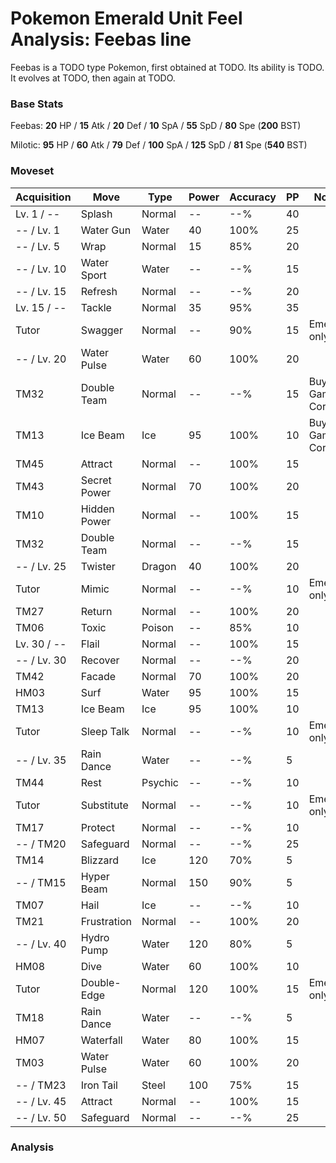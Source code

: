 # Pokemon Emerald Unit Feel Analysis: Feebas line

Feebas is a TODO type Pokemon, first obtained at TODO. Its ability is TODO. It evolves at TODO, then again at TODO.

### Base Stats

Feebas: **20** HP / **15** Atk / **20** Def / **10** SpA / **55** SpD / **80** Spe (**200** BST)

Milotic: **95** HP / **60** Atk / **79** Def / **100** SpA / **125** SpD / **81** Spe (**540** BST)

### Moveset

|Acquisition|Move        |Type   |Power|Accuracy|PP |Notes                    |
|---        |---         |---    |---  |---     |---|---                      |
|Lv. 1 / -- |Splash      |Normal |--   |--%     |40 |                         |
|-- / Lv. 1 |Water Gun   |Water  |40   |100%    |25 |                         |
|-- / Lv. 5 |Wrap        |Normal |15   |85%     |20 |                         |
|-- / Lv. 10|Water Sport |Water  |--   |--%     |15 |                         |
|-- / Lv. 15|Refresh     |Normal |--   |--%     |20 |                         |
|Lv. 15 / --|Tackle      |Normal |35   |95%     |35 |                         |
|Tutor      |Swagger     |Normal |--   |90%     |15 |Emerald only             |
|-- / Lv. 20|Water Pulse |Water  |60   |100%    |20 |                         |
|TM32       |Double Team |Normal |--   |--%     |15 |Buy at Game Corner       |
|TM13       |Ice Beam    |Ice    |95   |100%    |10 |Buy at Game Corner       |
|TM45       |Attract     |Normal |--   |100%    |15 |                         |
|TM43       |Secret Power|Normal |70   |100%    |20 |                         |
|TM10       |Hidden Power|Normal |--   |100%    |15 |                         |
|TM32       |Double Team |Normal |--   |--%     |15 |                         |
|-- / Lv. 25|Twister     |Dragon |40   |100%    |20 |                         |
|Tutor      |Mimic       |Normal |--   |--%     |10 |Emerald only             |
|TM27       |Return      |Normal |--   |100%    |20 |                         |
|TM06       |Toxic       |Poison |--   |85%     |10 |                         |
|Lv. 30 / --|Flail       |Normal |--   |100%    |15 |                         |
|-- / Lv. 30|Recover     |Normal |--   |--%     |20 |                         |
|TM42       |Facade      |Normal |70   |100%    |20 |                         |
|HM03       |Surf        |Water  |95   |100%    |15 |                         |
|TM13       |Ice Beam    |Ice    |95   |100%    |10 |                         |
|Tutor      |Sleep Talk  |Normal |--   |--%     |10 |Emerald only             |
|-- / Lv. 35|Rain Dance  |Water  |--   |--%     |5  |                         |
|TM44       |Rest        |Psychic|--   |--%     |10 |                         |
|Tutor      |Substitute  |Normal |--   |--%     |10 |Emerald only             |
|TM17       |Protect     |Normal |--   |--%     |10 |                         |
|-- / TM20  |Safeguard   |Normal |--   |--%     |25 |                         |
|TM14       |Blizzard    |Ice    |120  |70%     |5  |                         |
|-- / TM15  |Hyper Beam  |Normal |150  |90%     |5  |                         |
|TM07       |Hail        |Ice    |--   |--%     |10 |                         |
|TM21       |Frustration |Normal |--   |100%    |20 |                         |
|-- / Lv. 40|Hydro Pump  |Water  |120  |80%     |5  |                         |
|HM08       |Dive        |Water  |60   |100%    |10 |                         |
|Tutor      |Double-Edge |Normal |120  |100%    |15 |Emerald only             |
|TM18       |Rain Dance  |Water  |--   |--%     |5  |                         |
|HM07       |Waterfall   |Water  |80   |100%    |15 |                         |
|TM03       |Water Pulse |Water  |60   |100%    |20 |                         |
|-- / TM23  |Iron Tail   |Steel  |100  |75%     |15 |                         |
|-- / Lv. 45|Attract     |Normal |--   |100%    |15 |                         |
|-- / Lv. 50|Safeguard   |Normal |--   |--%     |25 |                         |

### Analysis